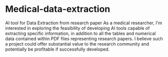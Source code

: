 # Medical-data-extraction
AI tool for Data Extraction from research paper
As a medical researcher, I'm interested in exploring the feasibility of developing AI tools capable of extracting specific information, in addition to all the tables and numerical data contained within PDF files representing research papers. I believe such a project could offer substantial value to the research community and potentially be profitable if successfully developed.
